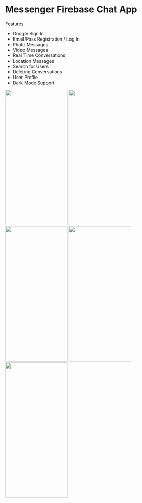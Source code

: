 # Messenger Firebase Chat App

Features

- Google Sign In
- Email/Pass Registration / Log In
- Photo Messages
- Video Messages
- Real Time Conversations
- Location Messages
- Search for Users
- Deleting Conversations
- User Profile
- Dark Mode Support

<img src="https://user-images.githubusercontent.com/79332349/154309258-e02b830a-1e7e-410b-9819-fb5ac2f83d44.png" width="195" height="422"> <img src="https://user-images.githubusercontent.com/79332349/154309848-8d8d2058-4077-4af4-8942-63d410545018.png" width="195" height="422"> <img src="https://user-images.githubusercontent.com/79332349/154309872-afadc381-7c8e-42b1-8d08-1cfc82a6d6aa.png" width="195" height="422"> <img src="https://user-images.githubusercontent.com/79332349/154309476-81ccae45-c609-4504-acf6-ae224b8d8f5a.png" width="195" height="422"> <img src="https://user-images.githubusercontent.com/79332349/154309864-c1076ef3-d049-4a08-bb9e-91ef6027ab15.png" width="195" height="422">









